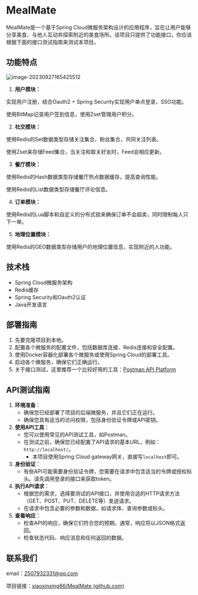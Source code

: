 # MealMate

MealMate是一个基于Spring Cloud微服务架构设计的应用程序，旨在让用户能够分享美食、与他人互动并探索附近的美食场所。该项目只提供了功能接口，你应该根据下面的接口测试指南来测试本项目。

## 功能特点

![image-20230927165425512](C:\Users\不知名网友鑫\AppData\Roaming\Typora\typora-user-images\image-20230927165425512.png)

1. **用户模块：**

实现用户注册，结合Oauth2 + Spring Security实现用户单点登录，SSO功能。

使用BitMap记录用户签到信息，使用Zset管理用户积分。

2. **社交模块：**

使用Redis的Set数据类型存储关注集合、粉丝集合，共同关注列表。

使用Zset来存储Feed集合，当关注和取关好友时，Feed会相应更新。

3. **餐厅模块：**

使用Redis的Hash数据类型存储餐厅热点数据缓存，提高查询性能。

使用Redis的List数据类型存储餐厅评论信息。

4. **订单模块：**

使用Redis的Lua脚本和自定义的分布式锁来确保订单不会超卖，同时限制每人只下一单。

5. **地理位置模块：**

使用Redis的GEO数据类型存储用户的地理位置信息，实现附近的人功能。

## 技术栈

- Spring Cloud微服务架构
- Redis缓存
- Spring Security和Oauth2认证
- Java开发语言

## 部署指南

1. 先要克隆项目到本地。
2. 配置各个微服务的配置文件，包括数据库连接、Redis连接和安全配置。
3. 使用Docker容器化部署各个微服务或使用Spring Cloud的部署工具。
4. 启动各个微服务，确保它们正确运行。
5. 关于接口测试，这里推荐一个比较好用的工具：[Postman API Platform](https://www.postman.com/)

## API测试指南

1. **环境准备**：
   - 确保您已经部署了项目的后端微服务，并且它们正在运行。
   - 确保您具有适当的访问权限，包括身份验证令牌或API密钥。
2. **使用API工具**：
   - 您可以使用常见的API测试工具，如Postman。
   - 在测试之前，确保您已经配置了API请求的基本URL，例如：`http://localhost/`。
     - 本项目使用Spring Cloud gateway网关，直接写`localhost`即可。
3. **身份验证**：
   - 有些API可能需要身份验证令牌，您需要在请求中包含适当的令牌或授权标头。请先调用登录的接口来获取token。
4. **执行API请求**：
   - 根据您的需求，选择要测试的API接口，并使用合适的HTTP请求方法（GET、POST、PUT、DELETE等）发送请求。
   - 在请求中包含必要的参数和数据，如请求体、查询参数或标头。
5. **查看响应**：
   - 检查API的响应，确保它们符合您的预期。通常，响应将以JSON格式返回。
   - 检查状态代码、响应消息和任何返回的数据。

## 联系我们

email：[2507932331@qq.com](mailto:2507932331@qq.com)

项目链接：[xiaoxinxing66/MealMate (github.com)](https://github.com/xiaoxinxing66/MealMate)

